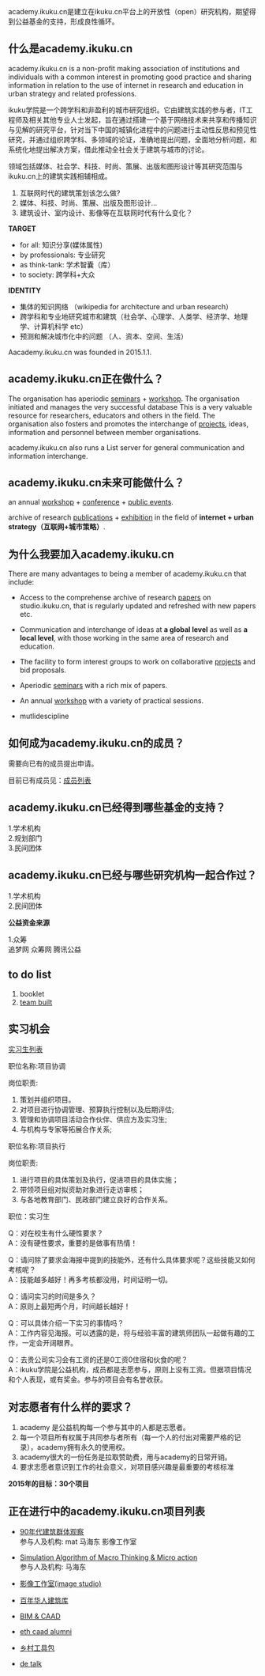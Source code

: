 academy.ikuku.cn是建立在ikuku.cn平台上的开放性（open）研究机构，期望得到公益基金的支持，形成良性循环。

**什么是academy.ikuku.cn**
--------


academy.ikuku.cn is a non-profit making association of institutions and individuals with a common interest in promoting good practice and sharing information in relation to the use of internet in research and education in urban strategy and related professions. 

ikuku学院是一个跨学科和非盈利的城市研究组织。它由建筑实践的参与者，IT工程师及相关其他专业人士发起，旨在通过搭建一个基于网络技术来共享和传播知识与见解的研究平台，针对当下中国的城镇化进程中的问题进行主动性反思和预见性研究，并通过组织跨学科、多领域的论证，准确地提出问题，全面地分析问题，和系统化地提出解决方案，借此推动全社会关于建筑与城市的讨论。

领域包括媒体、社会学、科技、时尚、策展、出版和图形设计等其研究范围与ikuku.cn上的建筑实践相辅相成。

1. 互联网时代的建筑策划该怎么做?  
2. 媒体、科技、时尚、策展、出版及图形设计...  
3. 建筑设计、室内设计、影像等在互联网时代有什么变化？    


**TARGET**
* for all: 知识分享(媒体属性)
* by professionals: 专业研究
* as think-tank: 学术智囊（库）
* to society: 跨学科+大众

**IDENTITY**
* 集体的知识网络 （wikipedia for architecture and urban research）
* 跨学科和专业地研究城市和建筑（社会学、心理学、人类学、经济学、地理学、计算机科学 etc）
* 预测和解决城市化中的问题  （人、资本、空间、生活）

Aacademy.ikuku.cn was founded in 2015.1.1.



**academy.ikuku.cn正在做什么？**
--------


The organisation has aperiodic [seminars](academy-seminar) + [workshop]().  The organisation initiated and manages the very successful database  This is a very valuable resource for researchers, educators and others in the field. The organisation also fosters and promotes the interchange of [projects](academy-project), ideas, information and personnel between member organisations.

academy.ikuku.cn also runs a List server for general communication and information interchange.




**academy.ikuku.cn未来可能做什么？**
--------

an annual [workshop](academy-workshop) + [conference]() + [public events]().

archive of research [publications](academy-paper) + [exhibition]() in the field of **internet + urban strategy（互联网+城市策略）**.



**为什么我要加入academy.ikuku.cn**
--------

There are many advantages to being a member of academy.ikuku.cn that include:

* Access to the comprehense archive of research [papers](studio-paper) on studio.ikuku.cn, that is regularly updated and refreshed with new papers etc.  

* Communication and interchange of ideas at **a global level** as well as **a local level**, with those working in the same area of research and education.  

* The facility to form interest groups to work on collaborative [projects](academy-project) and bid proposals.  

* Aperiodic [seminars](academy-seminar) with a rich mix of papers.  

* An annual [workshop](academy-workshop) with a variety of practical sessions.  

* mutlidescipline



**如何成为academy.ikuku.cn的成员？** 
----- 

需要向已有的成员提出申请。

目前已有成员见：[成员列表](people)


**academy.ikuku.cn已经得到哪些基金的支持？**  
-----
1.学术机构  
2.规划部门  
3.民间团体  


**academy.ikuku.cn已经与哪些研究机构一起合作过？**  
-----
1.学术机构   
2.民间团体 


**公益资金来源**

1.众筹  
追梦网  众筹网  腾讯公益   

**to do list**
--------
1. booklet
2. [team built](people)


**实习机会**
-------

[实习生列表](internship)

职位名称:项目协调   

岗位职责:  
1.  策划并组织项目。   
2.  对项目进行协调管理、预算执行控制以及后期评估;   
3.  管理和协调项目活动合作伙伴、供应方及实习生;   
4.  与机构与专家等拓展合作关系;   


职位名称:项目执行    

岗位职责:  
1.  进行项目的具体策划及执行，促进项目的具体实施；  
2.  带领项目组对拟资助对象进行走访审核；  
3.  与各地教育部门、民政部门建立良好的合作关系。  

职位：实习生

Q：对在校生有什么硬性要求？  
A：没有硬性要求，重要的是做事有热情！  

Q：请问除了要求会海报中提到的技能外，还有什么具体要求呢？这些技能又如何考核呢？  
A：技能越多越好！再多考核都没用，时间证明一切。  

Q：请问实习的时间是多久？  
A：原则上最短两个月，时间越长越好！  

Q：可以具体介绍一下实习的事情吗？  
A：工作内容见海报。可以透露的是，将与经验丰富的建筑师团队一起做有趣的工作，一定会开阔眼界。  

Q：去贵公司实习会有工资的还是0工资0住宿和伙食的呢？   
A：ikuku学院是公益机构，成员都是志愿参与，原则上没有工资。但据项目情况和个人表现，或有奖金。参与的项目会有名誉收获。  


**对志愿者有什么样的要求？**
--------

1.  academy 是公益机构每一个参与其中的人都是志愿者。
2.  每一个项目所有权属于共同参与者所有（每一个人的付出对需要严格的记录），academy拥有永久的使用权。
3.  academy很大的一份任务是拉取赞助费，用与academy的日常开销。
4.  要求志愿者意识到工作的社会意义，对项目感兴趣是最重要的考核标准



**2015年的目标：30个项目**   
 

**正在进行中的academy.ikuku.cn项目列表**
-----  


* [90年代建筑群体观察](cases/90s.md)  
  参与人及机构: mat 马海东 影像工作室

* [Simulation Algorithm of Macro Thinking & Micro action](https://github.com/caadxyz/Macro-Thinking-Micro-action)  
  参与人及机构: 马海东  

* [影像工作室(image studio)](imagestudio.md)
* [百年华人建筑库](100.md)
* [BIM & CAAD](https://github.com/caadxyz/bim)
* [eth caad alumni](ethcaad)
* [乡村工具包](vallage)
* [de talk](detalk)










 